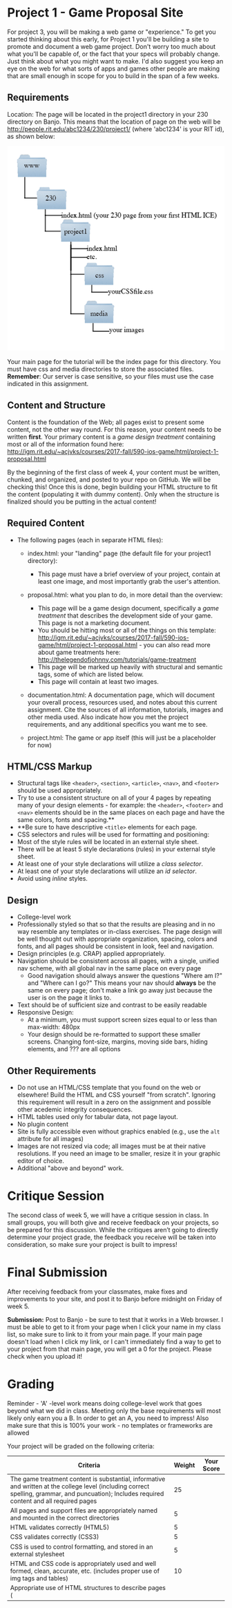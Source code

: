 # Project 1 - Game Proposal Site
For project 3, you will be making a web game or "experience." To get you started thinking about this early, for Project 1 you'll be building a site to promote and document a web game project. Don't worry too much about what you'll be capable of, or the fact that your specs will probably change. Just think about what you might want to make. I'd also suggest you keep an eye on the web for what sorts of apps and games other people are making that are small enough in scope for you to build in the span of a few weeks.

## Requirements ##
Location: The page will be located in the project1 directory in your 230 directory on Banjo. This means that the location of page on the web will be http://people.rit.edu/abc1234/230/project1/ (where 'abc1234' is your RIT id), as shown below:

![Structure](images/Project1Structure.png)

Your main page for the tutorial will be the index page for this directory. You must have css and media directories to store the associated files. **Remember**: Our server is case sensitive, so your files must use the case indicated in this assignment. 

## Content and Structure ##
Content is the foundation of the Web; all pages exist to present some content, not the other way round. For this reason, your content needs to be written **first**. Your primary content is a *game design treatment* containing most or all of the information found here: http://igm.rit.edu/~acjvks/courses/2017-fall/590-ios-game/html/project-1-proposal.html


By the beginning of the first class of week 4, your content must be written, chunked, and organized, and posted to your repo on GitHub. We will be checking this! Once this is done, begin building your HTML structure to fit the content (populating it with dummy content). Only when the structure is finalized should you be putting in the actual content!

## Required Content ## 
- The following pages (each in separate HTML files):
  - index.html: your "landing" page (the default file for your project1 directory):
    - This page must have a brief overview of your project, contain at least one image, and most importantly grab the user's attention.
  - proposal.html: what you plan to do, in more detail than the overview:
    - This page will be a game design document, specifically a *game treatment* that describes the development side of your game. This page is not a marketing document.
    - You should be hitting most or all of the things on this template: http://igm.rit.edu/~acjvks/courses/2017-fall/590-ios-game/html/project-1-proposal.html - you can also read more about game treatments here: http://thelegendofjohnny.com/tutorials/game-treatment
    - This page will be marked up heavily with structural and semantic tags, some of which are listed below.
    - This page will contain at least two images.
  
  - documentation.html: A documentation page, which will document your overall process, resources used, and notes about this current assignment. Cite the sources of all information, tutorials, images and other media used. Also indicate how you met the project requirements, and any additional specifics you want me to see.
  - project.html: The game or app itself (this will just be a placeholder for now)
  
## HTML/CSS Markup ##
-	Structural tags like `<header>`, `<section>`, `<article>`, `<nav>`, and `<footer>` should be used appropriately.
- Try to use a consistent structure on all of your 4 pages by repeating many of your design elements - for example: the `<header>`, `<footer>` and `<nav>` elements should be in the same places on each page and have the same colors, fonts and spacing.**
- **Be sure to have descriptive `<title>` elements for each page.
-	CSS selectors and rules will be used for formatting and positioning: 
  - Most of the style rules will be located in an external style sheet.
  -	There will be at least 5 style declarations (rules) in your external style sheet. 
  -	At least one of your style declarations will utilize a *class selector*.
  -	At least one of your style declarations will utilize an *id selector*.
  - Avoid using *inline* styles.

## Design ## 
- College-level work
- Professionally styled  so that so that the results are pleasing and in no way resemble any templates or in-class exercises. The page design will be well thought out with appropriate organization, spacing, colors and fonts, and all pages should be consistent in look, feel and navigation.
-	Design principles (e.g. CRAP) applied appropriately.
- Navigation should be consistent across all pages, with a single, unified nav scheme, with all global nav in the same place on every page
  - Good navigation should always answer the questions "Where am I?" and "Where can I go?" This means your nav should **always** be the same on every page; don't make a link go away just because the user is on the page it links to.
- Text should be of sufficient size and contrast to be easily readable
- Responsive Design: 
  - At a minimum, you must support screen sizes equal to or less than max-width: 480px
  - Your design should be re-formatted to support these smaller screens. Changing font-size, margins, moving side bars, hiding elements, and ??? are all options

## Other Requirements ##
- Do not use an HTML/CSS template that you found on the web or elsewhere! Build the HTML and CSS yourself "from scratch". Ignoring this requirement will result in a zero on the assignment and possible other acedemic integrity consequences.
- HTML tables used only for tabular data, not page layout.
- No plugin content
- Site is fully accessible even without graphics enabled (e.g., use the `alt` attribute for all images)
- Images are not resized via code; all images must be at their native resolutions. If you need an image to be smaller, resize it in your graphic editor of choice.
- Additional "above and beyond" work.

# Critique Session #
The second class of week 5, we will have a critique session in class. In small groups, you will both give and receive feedback on your projects, so be prepared for this discussion.
While the critiques aren’t going to directly determine your project grade, the feedback you receive will be taken into consideration, so make sure your project is built to impress!

# Final Submission #
After receiving feedback from your classmates, make fixes and improvements to your site, and post it to Banjo before midnight on Friday of week 5.

**Submission:** Post to Banjo - be sure to test that it works in a Web browser. I must be able to get to it from your page when I click your name in my class list, so make sure to link to it from your main page. If your main page doesn't load when I click my link, or I can't immediately find a way to get to your project from that main page, you will get a 0 for the project. Please check when you upload it!

# Grading #
Reminder - 'A' -level work means doing college-level work that goes beyond what we did in class. Meeting only the base requirements will most likely only earn you a B. In order to get an A, you need to impress! Also make sure that this is 100% your work - no templates or frameworks are allowed

Your project will be graded on the following criteria:

| Criteria | Weight | Your Score |
| -------- | ------ | ---------- |
| The game treatment content is substantial, informative and written at the college level (including correct spelling, grammar, and puncuation); Includes required content and all required pages | 25 | |
| All pages and support files are appropriately named and mounted in the correct directories | 5 | |
| HTML validates correctly (HTML5) | 5 | |
| CSS validates correctly (CSS3) | 5 | |
| CSS is used to control formatting, and stored in an external stylesheet| 5 | |
| HTML and CSS code is appropriately used and well formed, clean, accurate, etc. (includes proper use of img tags and tables) | 10 | |
| Appropriate use of HTML structures to describe pages (<title>, <nav>, <header>, <footer>, etc.) and organize content (headers, lists, etc.); images are not resized in HTML | 10 | |
| CSS uses at least 5 style declarations, at least one class and at least one ID | 5 | |
| Uses images appropriately (proper format, dimensions, and file size) | 5 | |
| Site is fully accessible even without graphics enabled | 5 | |
| Overall aesthetic (use of font, color, image, CRAP principles, etc.) is appropriate for this type of site; all necessary items are styled, no default link colors | 10 | |
| Responsive design supports viewports as low as 480px wide | 10 | |
| **Possible Total Points** | **100** | |

| Deduction if initial checkpoint is not submitted to GitHub | -10 | |


